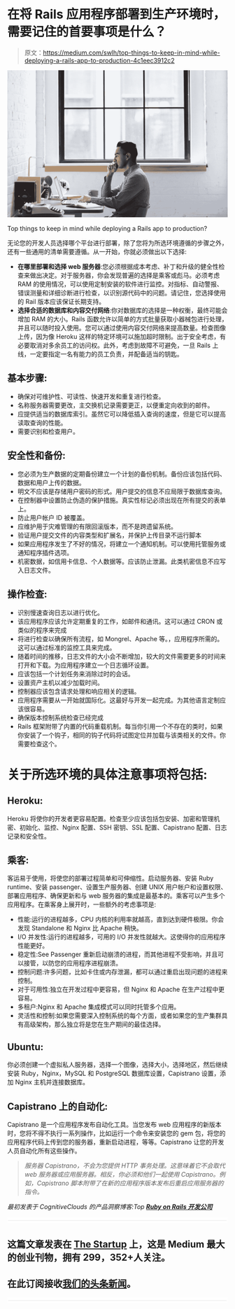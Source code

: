 # 在将 Rails 应用程序部署到生产环境时，需要记住的首要事项是什么？

> 原文：<https://medium.com/swlh/top-things-to-keep-in-mind-while-deploying-a-rails-app-to-production-4c1eec3912c2>

![](img/40900fa50179dccb1fae2ea5056be5d7.png)

Top things to keep in mind while deploying a Rails app to production?

无论您的开发人员选择哪个平台进行部署，除了您将为所选环境遵循的步骤之外，还有一些通用的清单需要遵循。从一开始，你就必须做出以下选择:

*   **在哪里部署和选择 web 服务器**:您必须根据成本考虑、补丁和升级的健全性检查来做出决定。对于服务器，你会发现普遍的选择是乘客或彪马。必须考虑 RAM 的使用情况，可以使用定制安装的软件进行监控。对指标、自动警报、错误测量和详细诊断进行检查，以识别源代码中的问题。请记住，您选择使用的 Rail 版本应该保证长期支持。
*   **选择合适的数据库和内容交付网络**:你对数据库的选择是一种权衡，最终可能会增加 RAM 的大小。Rails 函数允许以简单的方式批量获取小器械包进行处理，并且可以随时投入使用。您可以通过使用内容交付网络来提高数量。检查图像上传，因为像 Heroku 这样的特定环境可以施加超时限制。出于安全考虑，有必要取消对多余员工的访问权。此外，考虑到故障不可避免，一旦 Rails 上线，一定要指定一名有能力的员工负责，并配备适当的钥匙。

## 基本步骤:

*   确保对可维护性、可读性、快速开发和重复进行检查。
*   名称服务器需要更改，主交换机记录需要更正，以便重定向收到的邮件。
*   应提供适当的数据库索引。虽然它可以降低插入查询的速度，但是它可以提高读取查询的性能。
*   需要识别和检查用户。

## 安全性和备份:

*   您必须为生产数据的定期备份建立一个计划的备份机制。备份应该包括代码、数据和用户上传的数据。
*   明文不应该是存储用户密码的形式。用户提交的信息不应局限于数据库查询。
*   在控制器中设置防止伪造的保护措施。真实性标记必须出现在所有提交的表单上。
*   防止用户帐户 ID 被覆盖。
*   应维护用于灾难管理的有限回滚版本，而不是跨遗留系统。
*   验证用户提交文件的内容类型和扩展名，并保护上传目录不运行脚本
*   如果应用程序发生了不好的情况，将建立一个通知机制。可以使用托管服务或通知程序插件选项。
*   机密数据，如信用卡信息、个人数据等。应该防止泄漏。此类机密信息不应写入日志文件。

## 操作检查:

*   识别慢速查询日志以进行优化。
*   该应用程序应该允许定期重复的工作，如邮件和通讯。这可以通过 CRON 或类似的程序来完成
*   将进行检查以确保所有流程，如 Mongrel、Apache 等。，应用程序所需的。这可以通过标准的监控工具来完成。
*   随着时间的推移，日志文件的大小会不断增加，较大的文件需要更多的时间来打开和下载。为应用程序建立一个日志循环设置。
*   应该包括一个计划任务来消除过时的会话。
*   设置资产主机以减少加载时间。
*   控制器应该包含请求处理和响应相关的逻辑。
*   应用程序需要从一开始就国际化。这最好与开发一起完成。为其他语言定制应该很容易。
*   确保版本控制系统检查已经完成
*   Rails 框架附带了内置的代码重载机制。每当你引用一个不存在的类时，如果你安装了一个钩子，相同的钩子代码将试图定位并加载与该类相关的文件。你需要检查这个。

# 关于所选环境的具体注意事项将包括:

## Heroku:

Heroku 将使你的开发者更容易配置。检查至少应该包括包安装、加密和管理机密、初始化、监控、Nginx 配置、SSH 密钥、SSL 配置、Capistrano 配置、日志记录和安全性。

## 乘客:

客运易于使用，将使您的部署过程简单和可伸缩性。启动服务器、安装 Ruby runtime、安装 passenger、设置生产服务器、创建 UNIX 用户帐户和设置权限、部署应用程序、确保更新和与 web 服务器的集成是最基本的。乘客可以产生多个应用程序。在乘客身上展开时，一些额外的考虑事项是:

*   性能:运行的进程越多，CPU 内核的利用率就越高，直到达到硬件极限。你会发现 Standalone 和 Nginx 比 Apache 稍快。
*   I/O 并发性:运行的进程越多，可用的 I/O 并发性就越大。这使得你的应用程序性能更好。
*   稳定性:See Passenger 重新启动崩溃的进程，而其他进程不受影响，并且可以接管，以防您的应用程序进程崩溃。
*   控制问题:许多问题，比如卡住或内存泄漏，都可以通过重启出现问题的进程来控制。
*   对于可用性:独立在开发过程中更容易，但 Nginx 和 Apache 在生产过程中更容易。
*   多租户:Nginx 和 Apache 集成模式可以同时托管多个应用。
*   灵活性和控制:如果您需要深入控制系统的每个方面，或者如果您的生产集群具有高级架构，那么独立将是您在生产期间的最佳选择。

## Ubuntu:

你必须创建一个虚拟私人服务器，选择一个图像，选择大小，选择地区，然后继续安装 Ruby，Nginx，MySQL 和 PostgreSQL 数据库设置，Capistrano 设置，添加 Nginx 主机并连接数据库。

## Capistrano 上的自动化:

Capistrano 是一个应用程序发布自动化工具。当您发布 web 应用程序的新版本时，您将不得不执行一系列操作，比如运行一个命令来安装您的 gem 包，将您的应用程序代码上传到您的服务器，重新启动进程，等等。Capistrano 让您的开发人员自动化所有这些操作。

> *服务器 Capistrano，不会为您提供 HTTP 事务处理。这意味着它不会取代 web 服务器或应用服务器。相反，你必须和他们一起使用 Capistrano。例如，Capistrano 脚本附带了在新的应用程序版本发布后重启应用服务器的指令。*

*最初发表于 CognitiveClouds 的产品洞察博客:Top* [***Ruby on Rails 开发公司***](https://www.cognitiveclouds.com/custom-software-development-services/ruby-on-rails-development-company)

![](img/731acf26f5d44fdc58d99a6388fe935d.png)

## 这篇文章发表在 [The Startup](https://medium.com/swlh) 上，这是 Medium 最大的创业刊物，拥有 299，352+人关注。

## 在此订阅接收[我们的头条新闻](http://growthsupply.com/the-startup-newsletter/)。

![](img/731acf26f5d44fdc58d99a6388fe935d.png)